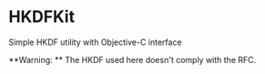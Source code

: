 HKDFKit
=======

Simple HKDF utility with Objective-C interface

**Warning: ** The HKDF used here doesn't comply with the RFC.
